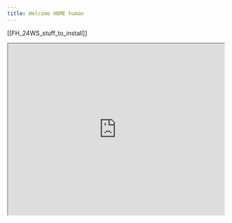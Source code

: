 ```yaml
---
title: Welcome HOME human
---
```

[[FH_24WS_stuff_to_install]]


<iframe width="100%" height="400" src="https://stefanodalessio.github.io/cablesHomeRender/"></iframe>

